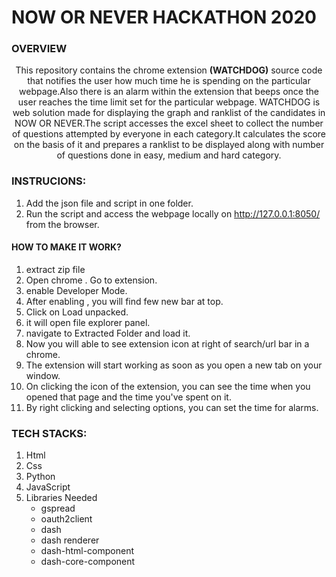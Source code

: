 # NOW OR NEVER HACKATHON 2020

### OVERVIEW

<p align="center">
This repository contains the chrome extension <strong>(WATCHDOG)</strong> source code that notifies the user how much time he is spending on the particular webpage.Also there is an alarm within the extension that beeps once the user reaches the time limit set for the particular webpage. 
WATCHDOG is web solution made for displaying the graph and ranklist of the candidates in NOW OR NEVER.The script accesses the excel sheet to collect the number of questions attempted by everyone in each category.It calculates the score on the basis of it and prepares a ranklist to be displayed along with number of questions done in easy, medium and hard category.
</p>

### INSTRUCIONS:
1. Add the json file and script in one folder. 
2. Run the script and access the webpage locally on  http://127.0.0.1:8050/ from the browser.

#### HOW TO MAKE IT WORK?
1) extract zip file
2) Open chrome . Go to extension.
3) enable Developer Mode.
4) After enabling , you will find few new bar at top.
5) Click on Load unpacked.
6) it will open file explorer panel.
7) navigate to Extracted Folder and load it.
8) Now you will able to see extension icon at right of search/url bar in a chrome.
9) The extension will start working as soon as you open a new tab on your window.
10) On clicking the icon of the extension, you can see the time when you opened that page and the time you've spent on it.
11) By right clicking and selecting options, you can set the time for alarms.

### TECH STACKS:
1. Html
2. Css
3. Python
4. JavaScript
5. Libraries Needed
     * gspread 
     * oauth2client
     * dash
     * dash renderer
     * dash-html-component
     * dash-core-component
     


